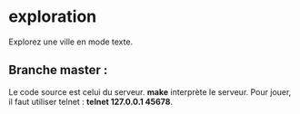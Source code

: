 exploration
===========

Explorez une ville en mode texte.

Branche master :
----------------
Le code source est celui du serveur. 
**make** interprète le serveur. Pour jouer, il faut utiliser telnet : **telnet 127.0.0.1 45678**.
